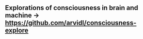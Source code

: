 ## Explorations of consciousness in brain and machine -> https://github.com/arvidl/consciousness-explore
